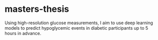 # masters-thesis

Using high-resolution glucose measurements, I aim to use deep learning models to predict hypoglycemic events in diabetic participants up to 5 hours in advance. 
